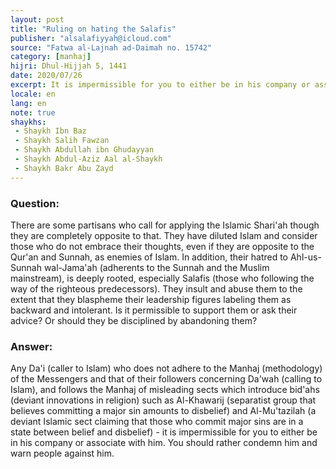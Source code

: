 ```yaml
---
layout: post
title: "Ruling on hating the Salafis"
publisher: "alsalafiyyah@icloud.com"
source: "Fatwa al-Lajnah ad-Daimah no. 15742"
category: [manhaj]
hijri: Dhul-Hijjah 5, 1441
date: 2020/07/26
excerpt: It is impermissible for you to either be in his company or associate with him. You should rather condemn him and warn people against him.
locale: en
lang: en
note: true
shaykhs: 
 - Shaykh Ibn Baz
 - Shaykh Salih Fawzan
 - Shaykh Abdullah ibn Ghudayyan
 - Shaykh Abdul-Aziz Aal al-Shaykh
 - Shaykh Bakr Abu Zayd
---
```


### Question: 
There are some partisans who call for applying the Islamic Shari'ah though they are completely opposite to that. They have diluted Islam and consider those who do not embrace their thoughts, even if they are opposite to the Qur'an and Sunnah, as enemies of Islam. In addition, their hatred to Ahl-us-Sunnah wal-Jama'ah (adherents to the Sunnah and the Muslim mainstream), is deeply rooted, especially Salafis (those who following the way of the righteous predecessors). They insult and abuse them to the extent that they blaspheme their leadership figures labeling them as backward and intolerant. Is it permissible to support them or ask their advice? Or should they be disciplined by abandoning them?

### Answer:
Any Da'i (caller to Islam) who does not adhere to the Manhaj (methodology) of the Messengers and that of their followers concerning Da'wah (calling to Islam), and follows the Manhaj of misleading sects which introduce bid'ahs (deviant innovations in religion) such as Al-Khawarij (separatist group that believes committing a major sin amounts to disbelief) and Al-Mu'tazilah (a deviant Islamic sect claiming that those who commit major sins are in a state between belief and disbelief) - it is impermissible for you to either be in his company or associate with him. You should rather condemn him and warn people against him.
